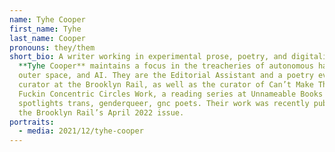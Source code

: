 ```yaml
---
name: Tyhe Cooper
first_name: Tyhe
last_name: Cooper
pronouns: they/them
short_bio: A writer working in experimental prose, poetry, and digitality,
  **Tyhe Cooper** maintains a focus in the treacheries of autonomous hands,
  outer space, and AI. They are the Editorial Assistant and a poetry events
  curator at the Brooklyn Rail, as well as the curator of Can’t Make These
  Fuckin Concentric Circles Work, a reading series at Unnameable Books that
  spotlights trans, genderqueer, gnc poets. Their work was recently published in
  the Brooklyn Rail’s April 2022 issue.
portraits:
  - media: 2021/12/tyhe-cooper
---
```

